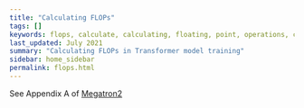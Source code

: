 ```yaml
---
title: "Calculating FLOPs"
tags: []
keywords: flops, calculate, calculating, floating, point, operations, complexity
last_updated: July 2021
summary: "Calculating FLOPs in Transformer model training"
sidebar: home_sidebar
permalink: flops.html
---
```


See Appendix A of [Megatron2]

[Megatron2]: https://arxiv.org/pdf/2104.04473.pdf
